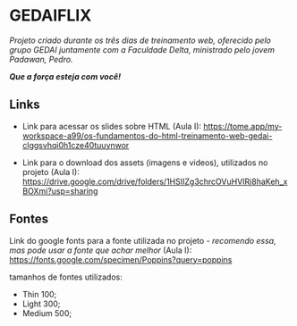 # GEDAIFLIX

*Projeto criado durante os três dias de treinamento web, oferecido pelo grupo GEDAI juntamente com a Faculdade Delta, ministrado pelo jovem Padawan, Pedro.*

***Que a força esteja com você!***

## Links

* Link para acessar os slides sobre HTML (Aula I): https://tome.app/my-workspace-a99/os-fundamentos-do-html-treinamento-web-gedai-clggsvhqi0h1cze40tuuynwor

* Link para o download dos assets (imagens e videos), utilizados no projeto (Aula I): https://drive.google.com/drive/folders/1HSIIZg3chrcOVuHVIRj8haKeh_xBOXmi?usp=sharing

## Fontes

Link do google fonts para a fonte utilizada no projeto *- recomendo essa, mas pode usar a fonte que achar melhor* (Aula I): https://fonts.google.com/specimen/Poppins?query=poppins

tamanhos de fontes utilizados: 

* Thin 100;
* Light 300;
* Medium 500;